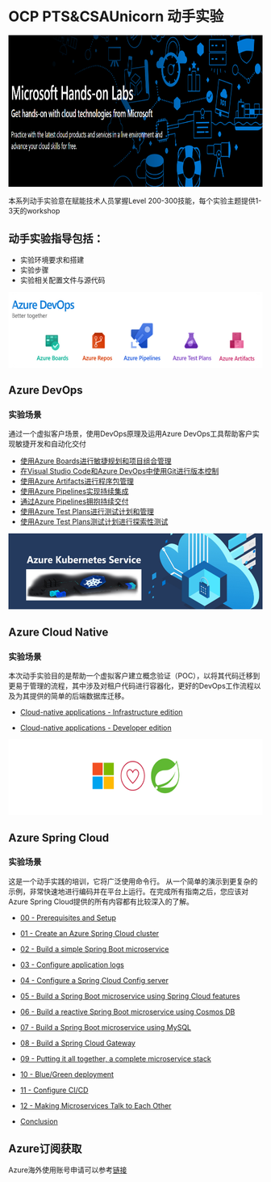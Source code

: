 


# OCP PTS&CSAUnicorn 动手实验

<img width="2000" height="300" src="./images/Microsoft-Hands-On-Labs.png"/>

本系列动手实验意在赋能技术人员掌握Level 200-300技能，每个实验主题提供1-3天的workshop

## 动手实验指导包括：
* 实验环境要求和搭建
* 实验步骤
* 实验相关配置文件与源代码


  


<img width="2000" height="150" src="./images/AzureDevOps.png"/>

## Azure DevOps

### 实验场景
通过一个虚拟客户场景，使用DevOps原理及运用Azure DevOps工具帮助客户实现敏捷开发和自动化交付

- [使用Azure Boards进行敏捷规划和项目组合管理](/OCPPTSCSAHandsonLabs/azuredevopslabs/labs/azuredevops/agile/)
- [在Visual Studio Code和Azure DevOps中使用Git进行版本控制](/OCPPTSCSAHandsonLabs/azuredevopslabs/labs/azuredevops/git/)
- [使用Azure Artifacts进行程序包管理](/OCPPTSCSAHandsonLabs/azuredevopslabs/labs/azuredevops/packagemanagement/)
- [使用Azure Pipelines实现持续集成](/OCPPTSCSAHandsonLabs/azuredevopslabs/labs/azuredevops/continuousintegration/)
- [通过Azure Pipelines拥抱持续交付](/OCPPTSCSAHandsonLabs/azuredevopslabs/labs/azuredevops/yaml/)
- [使用Azure Test Plans进行测试计划和管理](/OCPPTSCSAHandsonLabs/azuredevopslabs/labs/azuredevops/testmanagement/)
- [使用Azure Test Plans测试计划进行探索性测试](/OCPPTSCSAHandsonLabs/azuredevopslabs/labs/azuredevops/exploratorytesting/)





  


<img width="2000" height="150" src="./images/AKS.png"/>

## Azure Cloud Native 

###  实验场景
本次动手实验目的是帮助一个虚拟客户建立概念验证（POC），以将其代码迁移到更易于管理的流程，其中涉及对租户代码进行容器化，更好的DevOps工作流程以及为其提供的简单的后端数据库迁移。


- [Cloud-native applications - Infrastructure edition](/OCPPTSCSAHandsonLabs/MCW-Cloud-native-applications/Hands-on%20lab/HOL%20step-by-step%20-%20Cloud-native%20applications%20-%20Infrastructure%20edition.md)

- [Cloud-native applications - Developer edition](/OCPPTSCSAHandsonLabs/MCW-Cloud-native-applications/Hands-on%20lab/HOL%20step-by-step%20-%20Cloud-native%20applications%20-%20Developer%20edition.md)



    
 

<img width="2000" height="150" src="./images/AzureSpringCloud.png"/>

## Azure Spring Cloud

### 实验场景

这是一个动手实践的培训，它将广泛使用命令行。 从一个简单的演示到更复杂的示例，非常快速地进行编码并在平台上运行。在完成所有指南之后，您应该对Azure Spring Cloud提供的所有内容都有比较深入的了解。



- [00 - Prerequisites and Setup](azure-spring-cloud-training/00-setup-your-environment/README.md)



- [01 - Create an Azure Spring Cloud cluster](azure-spring-cloud-training/01-create-an-azure-spring-cloud-instance/README.md)



- [02 - Build a simple Spring Boot microservice](azure-spring-cloud-training/02-build-a-simple-spring-boot-microservice/README.md)



- [03 - Configure application logs](azure-spring-cloud-training/03-configure-monitoring/README.md)



- [04 - Configure a Spring Cloud Config server](azure-spring-cloud-training/04-configure-a-spring-cloud-config-server/README.md)



- [05 - Build a Spring Boot microservice using Spring Cloud features](azure-spring-cloud-training/05-build-a-spring-boot-microservice-using-spring-cloud-features/README.md)



- [06 - Build a reactive Spring Boot microservice using Cosmos DB](azure-spring-cloud-training/06-build-a-reactive-spring-boot-microservice-using-cosmosdb/README.md)



- [07 - Build a Spring Boot microservice using MySQL](azure-spring-cloud-training/07-build-a-spring-boot-microservice-using-mysql/README.md)


- [08 - Build a Spring Cloud Gateway](azure-spring-cloud-training/08-build-a-spring-cloud-gateway/README.md)



- [09 - Putting it all together, a complete microservice stack](azure-spring-cloud-training/09-putting-it-all-together-a-complete-microservice-stack/README.md)



- [10 - Blue/Green deployment](azure-spring-cloud-training/10-blue-green-deployment/README.md)



- [11 - Configure CI/CD](azure-spring-cloud-training/11-configure-ci-cd/README.md)



- [12 - Making Microservices Talk to Each Other](azure-spring-cloud-training/12-making-microservices-talk-to-each-other/README.md)



- [Conclusion](99-conclusion/README.md)



   
## Azure订阅获取

Azure海外使用账号申请可以参考[链接](http://www.cnblogs.com/meowmeow/p/7773226.html?from=groupmessage&isappinstalled=0)
